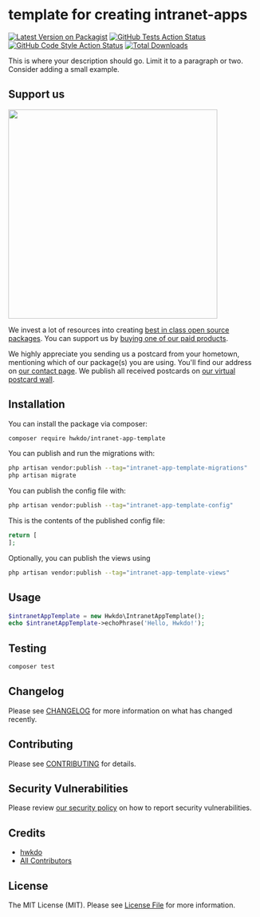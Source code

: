# template for creating intranet-apps

[![Latest Version on Packagist](https://img.shields.io/packagist/v/hwkdo/intranet-app-template.svg?style=flat-square)](https://packagist.org/packages/hwkdo/intranet-app-template)
[![GitHub Tests Action Status](https://img.shields.io/github/actions/workflow/status/hwkdo/intranet-app-template/run-tests.yml?branch=main&label=tests&style=flat-square)](https://github.com/hwkdo/intranet-app-template/actions?query=workflow%3Arun-tests+branch%3Amain)
[![GitHub Code Style Action Status](https://img.shields.io/github/actions/workflow/status/hwkdo/intranet-app-template/fix-php-code-style-issues.yml?branch=main&label=code%20style&style=flat-square)](https://github.com/hwkdo/intranet-app-template/actions?query=workflow%3A"Fix+PHP+code+style+issues"+branch%3Amain)
[![Total Downloads](https://img.shields.io/packagist/dt/hwkdo/intranet-app-template.svg?style=flat-square)](https://packagist.org/packages/hwkdo/intranet-app-template)

This is where your description should go. Limit it to a paragraph or two. Consider adding a small example.

## Support us

[<img src="https://github-ads.s3.eu-central-1.amazonaws.com/intranet-app-template.jpg?t=1" width="419px" />](https://spatie.be/github-ad-click/intranet-app-template)

We invest a lot of resources into creating [best in class open source packages](https://spatie.be/open-source). You can support us by [buying one of our paid products](https://spatie.be/open-source/support-us).

We highly appreciate you sending us a postcard from your hometown, mentioning which of our package(s) you are using. You'll find our address on [our contact page](https://spatie.be/about-us). We publish all received postcards on [our virtual postcard wall](https://spatie.be/open-source/postcards).

## Installation

You can install the package via composer:

```bash
composer require hwkdo/intranet-app-template
```

You can publish and run the migrations with:

```bash
php artisan vendor:publish --tag="intranet-app-template-migrations"
php artisan migrate
```

You can publish the config file with:

```bash
php artisan vendor:publish --tag="intranet-app-template-config"
```

This is the contents of the published config file:

```php
return [
];
```

Optionally, you can publish the views using

```bash
php artisan vendor:publish --tag="intranet-app-template-views"
```

## Usage

```php
$intranetAppTemplate = new Hwkdo\IntranetAppTemplate();
echo $intranetAppTemplate->echoPhrase('Hello, Hwkdo!');
```

## Testing

```bash
composer test
```

## Changelog

Please see [CHANGELOG](CHANGELOG.md) for more information on what has changed recently.

## Contributing

Please see [CONTRIBUTING](CONTRIBUTING.md) for details.

## Security Vulnerabilities

Please review [our security policy](../../security/policy) on how to report security vulnerabilities.

## Credits

- [hwkdo](https://github.com/hwkdo)
- [All Contributors](../../contributors)

## License

The MIT License (MIT). Please see [License File](LICENSE.md) for more information.
